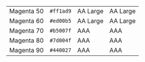 <table class="colors">
  <tbody>
    <tr class="magenta-50">
      <td class="name">Magenta 50</td>
      <td><code>#ff1ad9</code></td>
      <td><span class="bg">AA Large</span></td>
      <td class="fg">AA Large</td>
    </tr>
    <tr class="magenta-60">
      <td class="name">Magenta 60</td>
      <td><code>#ed00b5</code></td>
      <td><span class="bg">AA Large</span></td>
      <td class="fg">AA Large</td>
    </tr>
    <tr class="magenta-70">
      <td class="name">Magenta 70</td>
      <td><code>#b5007f</code></td>
      <td><span class="bg">AAA</span></td>
      <td class="fg">AAA</td>
    </tr>
    <tr class="magenta-80">
      <td class="name">Magenta 80</td>
      <td><code>#7d004f</code></td>
      <td><span class="bg">AAA</span></td>
      <td class="fg">AAA</td>
    </tr>
    <tr class="magenta-90">
      <td class="name">Magenta 90</td>
      <td><code>#440027</code></td>
      <td><span class="bg">AAA</span></td>
      <td class="fg">AAA</td>
    </tr>
  </tbody>
</table>
